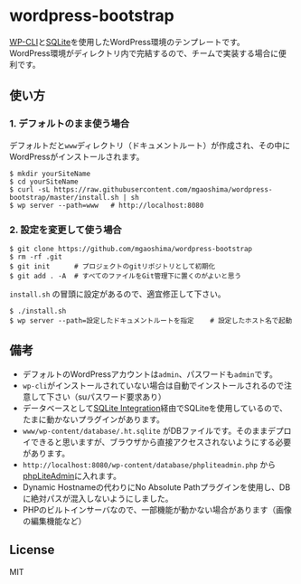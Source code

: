 # wordpress-bootstrap

[WP-CLI](http://wp-cli.org/)と[SQLite](http://www.dbonline.jp/sqlite/)を使用したWordPress環境のテンプレートです。  
WordPress環境がディレクトリ内で完結するので、チームで実装する場合に便利です。

## 使い方

### 1. デフォルトのまま使う場合

デフォルトだと`www`ディレクトリ（ドキュメントルート）が作成され、その中にWordPressがインストールされます。

```
$ mkdir yourSiteName
$ cd yourSiteName
$ curl -sL https://raw.githubusercontent.com/mgaoshima/wordpress-bootstrap/master/install.sh | sh
$ wp server --path=www   # http://localhost:8080
```


### 2. 設定を変更して使う場合

```
$ git clone https://github.com/mgaoshima/wordpress-bootstrap
$ rm -rf .git
$ git init      # プロジェクトのgitリポジトリとして初期化
$ git add . -A  # すべてのファイルをGit管理下に置くのがよいと思う
```

`install.sh` の冒頭に設定があるので、適宜修正して下さい。

```
$ ./install.sh
$ wp server --path=設定したドキュメントルートを指定    # 設定したホスト名で起動
```


## 備考

- デフォルトのWordPressアカウントは`admin`、パスワードも`admin`です。
- `wp-cli`がインストールされていない場合は自動でインストールされるので注意して下さい（suパスワード要求あり）
- データベースとして[SQLite Integration](http://dogwood.skr.jp/wordpress/sqlite-integration-ja/)経由でSQLiteを使用しているので、たまに動かないプラグインがあります。
- `www/wp-content/database/.ht.sqlite` がDBファイルです。そのままデプロイできると思いますが、ブラウザから直接アクセスされないようにする必要があります。
- `http://localhost:8080/wp-content/database/phpliteadmin.php` から[phpLiteAdmin](https://code.google.com/p/phpliteadmin/)に入れます。
- Dynamic Hostnameの代わりにNo Absolute Pathプラグインを使用し、DBに絶対パスが混入しないようにしました。
- PHPのビルトインサーバなので、一部機能が動かない場合があります（画像の編集機能など）


## License

MIT
